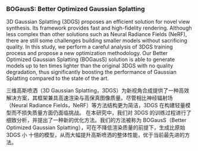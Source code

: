 ### BOGausS: Better Optimized Gaussian Splatting

3D Gaussian Splatting (3DGS) proposes an efficient solution for novel view synthesis. Its framework provides fast and high-fidelity rendering. Although less complex than other solutions such as Neural Radiance Fields (NeRF), there are still some challenges building smaller models without sacrificing quality. In this study, we perform a careful analysis of 3DGS training process and propose a new optimization methodology. Our Better Optimized Gaussian Splatting (BOGausS) solution is able to generate models up to ten times lighter than the original 3DGS with no quality degradation, thus significantly boosting the performance of Gaussian Splatting compared to the state of the art.

三维高斯喷洒（3D Gaussian Splatting，3DGS）为新视角合成提供了一种高效解决方案，其框架兼具高速渲染与高保真图像质量。尽管相比神经辐射场（Neural Radiance Fields，NeRF）等方法结构更为简洁，3DGS 在构建轻量模型而不损失质量方面仍面临挑战。
在本研究中，我们对 3DGS 的训练过程进行了细致分析，并提出了一种新的优化方法。我们的方法被称为 BOGausS（Better Optimized Gaussian Splatting），可在不降低渲染质量的前提下，生成比原始 3DGS 小 十倍的模型，从而大幅提升高斯喷洒的整体性能，优于当前最先进的方法。
